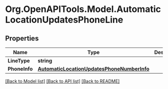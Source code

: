 
# Org.OpenAPITools.Model.AutomaticLocationUpdatesPhoneLine

## Properties

Name | Type | Description | Notes
------------ | ------------- | ------------- | -------------
**LineType** | **string** |  | [optional] 
**PhoneInfo** | [**AutomaticLocationUpdatesPhoneNumberInfo**](AutomaticLocationUpdatesPhoneNumberInfo.md) |  | [optional] 

[[Back to Model list]](../README.md#documentation-for-models)
[[Back to API list]](../README.md#documentation-for-api-endpoints)
[[Back to README]](../README.md)

